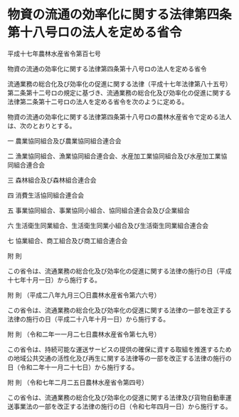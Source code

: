 # 物資の流通の効率化に関する法律第四条第十八号ロの法人を定める省令

平成十七年農林水産省令第百七号

物資の流通の効率化に関する法律第四条第十八号ロの法人を定める省令

流通業務の総合化及び効率化の促進に関する法律（平成十七年法律第八十五号）第二条第十二号ロの規定に基づき、流通業務の総合化及び効率化の促進に関する法律第二条第十二号ロの法人を定める省令を次のように定める。

物資の流通の効率化に関する法律第四条第十八号ロの農林水産省令で定める法人は、次のとおりとする。

一 農業協同組合及び農業協同組合連合会

二 漁業協同組合、漁業協同組合連合会、水産加工業協同組合及び水産加工業協同組合連合会

三 森林組合及び森林組合連合会

四 消費生活協同組合連合会

五 事業協同組合、事業協同小組合、協同組合連合会及び企業組合

六 生活衛生同業組合、生活衛生同業小組合及び生活衛生同業組合連合会

七 協業組合、商工組合及び商工組合連合会

附 則

この省令は、流通業務の総合化及び効率化の促進に関する法律の施行の日（平成十七年十月一日）から施行する。

附 則 （平成二八年九月三〇日農林水産省令第六六号）

この省令は、流通業務の総合化及び効率化の促進に関する法律の一部を改正する法律の施行の日（平成二十八年十月一日）から施行する。

附 則 （令和二年一一月二七日農林水産省令第七九号）

この省令は、持続可能な運送サービスの提供の確保に資する取組を推進するための地域公共交通の活性化及び再生に関する法律等の一部を改正する法律の施行の日（令和二年十一月二十七日）から施行する。

附 則 （令和七年二月二五日農林水産省令第四号）

この省令は、流通業務の総合化及び効率化の促進に関する法律及び貨物自動車運送事業法の一部を改正する法律の施行の日（令和七年四月一日）から施行する。
